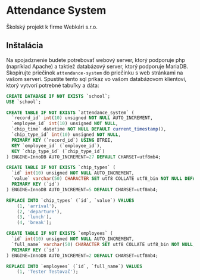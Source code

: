 # Attendance System
Školský projekt k firme Webkári s.r.o.

## Inštalácia
Na spojadznenie budete potrebovať webový server, ktorý podporuje php (napríklad Apache) a taktiež databázový server, ktorý podporuje MariaDB.
Skopírujte priečinok `attendance-system` do priečinku s web stránkami na vašom serveri.
Spustite tento sql príkaz vo vašom databázovom klientovi, ktorý vytvorí potrebné tabuľky a dáta:
```sql
CREATE DATABASE IF NOT EXISTS `school`;
USE `school`;

CREATE TABLE IF NOT EXISTS `attendance_system` (
  `record_id` int(10) unsigned NOT NULL AUTO_INCREMENT,
  `employee_id` int(10) unsigned NOT NULL,
  `chip_time` datetime NOT NULL DEFAULT current_timestamp(),
  `chip_type_id` int(10) unsigned NOT NULL,
  PRIMARY KEY (`record_id`) USING BTREE,
  KEY `employee_id` (`employee_id`),
  KEY `chip_type_id` (`chip_type_id`)
) ENGINE=InnoDB AUTO_INCREMENT=27 DEFAULT CHARSET=utf8mb4;

CREATE TABLE IF NOT EXISTS `chip_types` (
  `id` int(10) unsigned NOT NULL AUTO_INCREMENT,
  `value` varchar(50) CHARACTER SET utf8 COLLATE utf8_bin NOT NULL DEFAULT '',
  PRIMARY KEY (`id`)
) ENGINE=InnoDB AUTO_INCREMENT=5 DEFAULT CHARSET=utf8mb4;

REPLACE INTO `chip_types` (`id`, `value`) VALUES
	(1, 'arrival'),
	(2, 'departure'),
	(3, 'lunch'),
	(4, 'break');

CREATE TABLE IF NOT EXISTS `employees` (
  `id` int(10) unsigned NOT NULL AUTO_INCREMENT,
  `full_name` varchar(50) CHARACTER SET utf8 COLLATE utf8_bin NOT NULL,
  PRIMARY KEY (`id`)
) ENGINE=InnoDB AUTO_INCREMENT=2 DEFAULT CHARSET=utf8mb4;

REPLACE INTO `employees` (`id`, `full_name`) VALUES
	(1, 'Tester Testovač');
```
